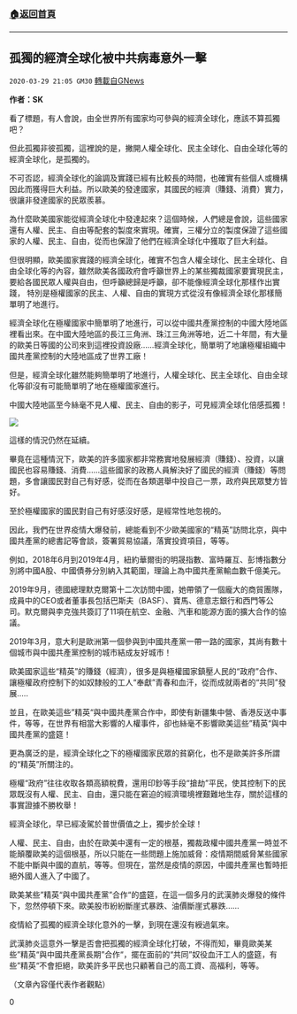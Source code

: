 ###  [:house:返回首頁](https://github.com/ourhimalayas/txt)
---

## 孤獨的經濟全球化被中共病毒意外一擊
`2020-03-29 21:05 GM30` [轉載自GNews](https://gnews.org/zh-hant/155499/)

**作者：SK**

看了標題，有人會說，由全世界所有國家均可參與的經濟全球化，應該不算孤獨吧？

但此孤獨非彼孤獨，這裡說的是，撇開人權全球化、民主全球化、自由全球化等的經濟全球化，是孤獨的。

不可否認，經濟全球化的論調及實踐已經有比較長的時間，也確實有些個人或機構因此而獲得巨大利益。所以歐美的發達國家，其國民的經濟（賺錢、消費）實力，很讓非發達國家的民眾羨慕。

為什麼歐美國家能從經濟全球化中發達起來？這個時候，人們總是會說，這些國家還有人權、民主、自由等配套的製度來實現。確實，三權分立的製度保證了這些國家的人權、民主、自由，從而也保證了他們在經濟全球化中獲取了巨大利益。

但很明顯，歐美國家實踐的經濟全球化，確實不包含人權全球化、民主全球化、自由全球化等的內容，雖然歐美各國政府會呼籲世界上的某些獨裁國家要實現民主，要給各國民眾人權與自由，但呼籲總歸是呼籲，卻不能像經濟全球化那樣作出實踐， 
特別是極權國家的民主、人權、自由的實現方式從沒有像經濟全球化那樣簡單明了地進行。

經濟全球化在極權國家中簡單明了地進行，可以從中國共產黨控制的中國大陸地區裡看出來。在中國大陸地區的長江三角洲、珠江三角洲等地，近二十年間，有大量的歐美日等國的公司來到這裡投資設廠……經濟全球化，簡單明了地讓極權組織中國共產黨控制的大陸地區成了世界工廠！

但是，經濟全球化雖然能夠簡單明了地進行，人權全球化、民主全球化、自由全球化等卻沒有可能簡單明了地在極權國家進行。

中國大陸地區至今絲毫不見人權、民主、自由的影子，可見經濟全球化倍感孤獨！

![](https://s3-ap-northeast-1.amazonaws.com/news.guo.offload.media/wp-content/uploads/2020/03/28213222/image0-251.jpg)

這樣的情況仍然在延續。

畢竟在這種情況下，歐美的許多國家都非常務實地發展經濟（賺錢）、投資，以讓國民也容易賺錢、消費……這些國家的政務人員解決好了國民的經濟（賺錢）等問題，多會讓國民對自己有好感，從而在各類選舉中投自己一票，政府與民眾雙方皆好。

至於極權國家的國民對自己有好感沒好感，是經常性地忽視的。

因此，我們在世界疫情大爆發前，總能看到不少歐美國家的“精英”訪問北京，與中國共產黨的總書記等會談，簽署貿易協議，落實投資項目，等等。

例如，2018年6月到2019年4月，紐約華爾街的明晟指數、富時羅互、彭博指數分別將中國A股、中國債券分別納入其範圍，理論上為中國共產黨輸血數千億美元。

2019年9月，德國總理默克爾第十二次訪問中國，她帶領了一個龐大的商貿團隊，成員中的CEO或者董事長包括巴斯夫（BASF）、寶馬、德意志銀行和西門等公司。默克爾與李克強共簽訂了11項在航空、金融、汽車和能源方面的擴大合作的協議。

2019年3月，意大利是歐洲第一個參與到中國共產黨一帶一路的國家，其尚有數十個城市與中國共產黨控制的城市結成友好城市！

歐美國家這些“精英”的賺錢（經濟），很多是與極權國家鎮壓人民的“政府”合作、讓極權政府控制下的如奴隸般的工人“奉獻”青春和血汗，從而成就兩者的“共同”發展…..

並且，在歐美這些”精英“與中國共產黨合作中，即使有新疆集中營、香港反送中事件，等等，在世界有相當大影響的人權事件，卻也絲毫不影響歐美這些”精英“與中國共產黨的盛筵！

更為廣泛的是，經濟全球化之下的極權國家民眾的貧窮化，也不是歐美許多所謂的“精英”所關注的。

極權“政府”往往收取各類高額稅費，還用印鈔等手段“搶劫”平民，使其控制下的民眾既沒有人權、民主、自由，還只能在窘迫的經濟環境裡艱難地生存，關於這樣的事實證據不勝枚舉！

經濟全球化，早已經凌駕於普世價值之上，獨步於全球！

人權、民主、自由，由於在歐美中還有一定的根基，獨裁政權中國共產黨一時並不能顛覆歐美的這個根基，所以只能在一些問題上施加威脅：疫情期間威脅某些國家不能中斷與中國的直航，等等。但現在，當然是疫情的原因，中國共產黨也暫時拒絕外國人進入了中國了。

歐美某些”精英“與中國共產黨”合作“的盛筵，在這一個多月的武漢肺炎爆發的條件下，忽然停頓下來。歐美股市紛紛斷崖式暴跌、油價斷崖式暴跌……

疫情給了孤獨的經濟全球化意外的一擊，到現在還沒有綬過氣來。

武漢肺炎這意外一擊是否會把孤獨的經濟全球化打破，不得而知，畢竟歐美某些”精英“與中國共產黨長期”合作“，擺在面前的“共同”奴役血汗工人的盛筵，有些”精英“不會拒絕，歐美許多平民也只顧著自己的高工資、高福利，等等。

（文章內容僅代表作者觀點）

0
